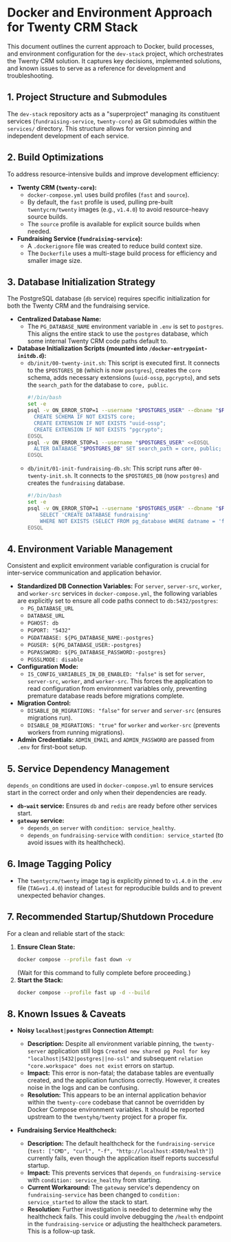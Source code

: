 # Docker and Environment Approach for Twenty CRM Stack

This document outlines the current approach to Docker, build processes, and environment configuration for the `dev-stack` project, which orchestrates the Twenty CRM solution. It captures key decisions, implemented solutions, and known issues to serve as a reference for development and troubleshooting.

## 1. Project Structure and Submodules

The `dev-stack` repository acts as a "superproject" managing its constituent services (`fundraising-service`, `twenty-core`) as Git submodules within the `services/` directory. This structure allows for version pinning and independent development of each service.

## 2. Build Optimizations

To address resource-intensive builds and improve development efficiency:

*   **Twenty CRM (`twenty-core`):**
    *   `docker-compose.yml` uses build profiles (`fast` and `source`).
    *   By default, the `fast` profile is used, pulling pre-built `twentycrm/twenty` images (e.g., `v1.4.0`) to avoid resource-heavy source builds.
    *   The `source` profile is available for explicit source builds when needed.
*   **Fundraising Service (`fundraising-service`):**
    *   A `.dockerignore` file was created to reduce build context size.
    *   The `Dockerfile` uses a multi-stage build process for efficiency and smaller image size.

## 3. Database Initialization Strategy

The PostgreSQL database (`db` service) requires specific initialization for both the Twenty CRM and the fundraising service.

*   **Centralized Database Name:**
    *   The `PG_DATABASE_NAME` environment variable in `.env` is set to `postgres`. This aligns the entire stack to use the `postgres` database, which some internal Twenty CRM code paths default to.
*   **Database Initialization Scripts (mounted into `/docker-entrypoint-initdb.d`):**
    *   `db/init/00-twenty-init.sh`: This script is executed first. It connects to the `$POSTGRES_DB` (which is now `postgres`), creates the `core` schema, adds necessary extensions (`uuid-ossp`, `pgcrypto`), and sets the `search_path` for the database to `core, public`.
        ```bash
        #!/bin/bash
        set -e
        psql -v ON_ERROR_STOP=1 --username "$POSTGRES_USER" --dbname "$POSTGRES_DB" <<'EOSQL'
          CREATE SCHEMA IF NOT EXISTS core;
          CREATE EXTENSION IF NOT EXISTS "uuid-ossp";
          CREATE EXTENSION IF NOT EXISTS "pgcrypto";
        EOSQL
        psql -v ON_ERROR_STOP=1 --username "$POSTGRES_USER" <<EOSQL
          ALTER DATABASE "$POSTGRES_DB" SET search_path = core, public;
        EOSQL
        ```
    *   `db/init/01-init-fundraising-db.sh`: This script runs after `00-twenty-init.sh`. It connects to the `$POSTGRES_DB` (now `postgres`) and creates the `fundraising` database.
        ```bash
        #!/bin/bash
        set -e
        psql -v ON_ERROR_STOP=1 --username "$POSTGRES_USER" --dbname "$POSTGRES_DB" <<-EOSQL
            SELECT 'CREATE DATABASE fundraising'
            WHERE NOT EXISTS (SELECT FROM pg_database WHERE datname = 'fundraising')\gexec
        EOSQL
        ```

## 4. Environment Variable Management

Consistent and explicit environment variable configuration is crucial for inter-service communication and application behavior.

*   **Standardized DB Connection Variables:** For `server`, `server-src`, `worker`, and `worker-src` services in `docker-compose.yml`, the following variables are explicitly set to ensure all code paths connect to `db:5432/postgres`:
    *   `PG_DATABASE_URL`
    *   `DATABASE_URL`
    *   `PGHOST: db`
    *   `PGPORT: "5432"`
    *   `PGDATABASE: ${PG_DATABASE_NAME:-postgres}`
    *   `PGUSER: ${PG_DATABASE_USER:-postgres}`
    *   `PGPASSWORD: ${PG_DATABASE_PASSWORD:-postgres}`
    *   `PGSSLMODE: disable`
*   **Configuration Mode:**
    *   `IS_CONFIG_VARIABLES_IN_DB_ENABLED: "false"` is set for `server`, `server-src`, `worker`, and `worker-src`. This forces the application to read configuration from environment variables only, preventing premature database reads before migrations complete.
*   **Migration Control:**
    *   `DISABLE_DB_MIGRATIONS: "false"` for `server` and `server-src` (ensures migrations run).
    *   `DISABLE_DB_MIGRATIONS: "true"` for `worker` and `worker-src` (prevents workers from running migrations).
*   **Admin Credentials:** `ADMIN_EMAIL` and `ADMIN_PASSWORD` are passed from `.env` for first-boot setup.

## 5. Service Dependency Management

`depends_on` conditions are used in `docker-compose.yml` to ensure services start in the correct order and only when their dependencies are ready.

*   **`db-wait` service:** Ensures `db` and `redis` are ready before other services start.
*   **`gateway` service:**
    *   `depends_on` `server` with `condition: service_healthy`.
    *   `depends_on` `fundraising-service` with `condition: service_started` (to avoid issues with its healthcheck).

## 6. Image Tagging Policy

*   The `twentycrm/twenty` image tag is explicitly pinned to `v1.4.0` in the `.env` file (`TAG=v1.4.0`) instead of `latest` for reproducible builds and to prevent unexpected behavior changes.

## 7. Recommended Startup/Shutdown Procedure

For a clean and reliable start of the stack:

1.  **Ensure Clean State:**
    ```bash
    docker compose --profile fast down -v
    ```
    (Wait for this command to fully complete before proceeding.)
2.  **Start the Stack:**
    ```bash
    docker compose --profile fast up -d --build
    ```

## 8. Known Issues & Caveats

*   **Noisy `localhost|postgres` Connection Attempt:**
    *   **Description:** Despite all environment variable pinning, the `twenty-server` application still logs `Created new shared pg Pool for key "localhost|5432|postgres||no-ssl"` and subsequent `relation "core.workspace" does not exist` errors on startup.
    *   **Impact:** This error is non-fatal; the database tables are eventually created, and the application functions correctly. However, it creates noise in the logs and can be confusing.
    *   **Resolution:** This appears to be an internal application behavior within the `twenty-core` codebase that cannot be overridden by Docker Compose environment variables. It should be reported upstream to the `twentyhq/twenty` project for a proper fix.

*   **Fundraising Service Healthcheck:**
    *   **Description:** The default healthcheck for the `fundraising-service` (`test: ["CMD", "curl", "-f", "http://localhost:4500/health"]`) currently fails, even though the application itself reports successful startup.
    *   **Impact:** This prevents services that `depends_on` `fundraising-service` with `condition: service_healthy` from starting.
    *   **Current Workaround:** The `gateway` service's dependency on `fundraising-service` has been changed to `condition: service_started` to allow the stack to start.
    *   **Resolution:** Further investigation is needed to determine why the healthcheck fails. This could involve debugging the `/health` endpoint in the `fundraising-service` or adjusting the healthcheck parameters. This is a follow-up task.